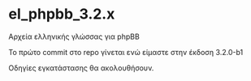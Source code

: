 # el_phpbb_3.2.x

Αρχεία ελληνικής γλώσσας για phpBB

Το πρώτο commit στο repo γίνεται ενώ είμαστε στην έκδοση 3.2.0-b1

Οδηγίες εγκατάστασης θα ακολουθήσουν.
